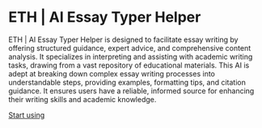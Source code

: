 # ETH | AI Essay Typer Helper

ETH | AI Essay Typer Helper is designed to facilitate essay writing by offering structured guidance, expert advice, and comprehensive content analysis. It specializes in interpreting and assisting with academic writing tasks, drawing from a vast repository of educational materials. This AI is adept at breaking down complex essay writing processes into understandable steps, providing examples, formatting tips, and citation guidance. It ensures users have a reliable, informed source for enhancing their writing skills and academic knowledge.

[Start using](https://chat.openai.com/g/g-POe9T5WQC)